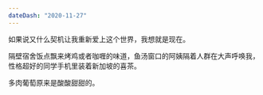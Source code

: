 ```yaml
---
dateDash: "2020-11-27"
---
```


如果说又什么契机让我重新爱上这个世界，我想就是现在。

隔壁宿舍饭点飘来烤鸡或者咖喱的味道，鱼汤窗口的阿姨隔着人群在大声呼唤我，性格超好的同学手机里装着新加坡的喜茶。

多肉葡萄原来是酸酸甜甜的。
